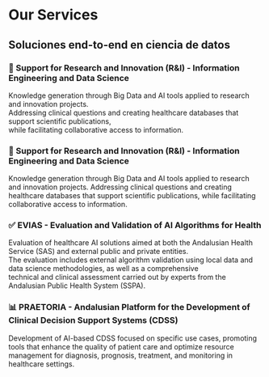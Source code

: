 # Our Services

## Soluciones end-to-end en ciencia de datos

### 🧠 Support for Research and Innovation (R&I) - Information Engineering and Data Science
Knowledge generation through Big Data and AI tools applied to research and innovation projects.<br>
Addressing clinical questions and creating healthcare databases that support scientific publications,<br>
while facilitating collaborative access to information.

### 🧠 Support for Research and Innovation (R&I) - Information Engineering and Data Science
Knowledge generation through Big Data and AI tools applied to research and innovation projects. Addressing clinical questions and creating healthcare databases that support scientific publications, while facilitating collaborative access to information.

### ✅ EVIAS - Evaluation and Validation of AI Algorithms for Health
Evaluation of healthcare AI solutions aimed at both the Andalusian Health Service (SAS) and external public and private entities.<br>
The evaluation includes external algorithm validation using local data and data science methodologies, as well as a comprehensive<br>
technical and clinical assessment carried out by experts from the Andalusian Public Health System (SSPA).

### 📊 PRAETORIA - Andalusian Platform for the Development of Clinical Decision Support Systems (CDSS)
Development of AI-based CDSS focused on specific use cases, promoting tools that enhance the 
quality of patient care and optimize resource management for diagnosis, prognosis, treatment, and monitoring in healthcare settings.

